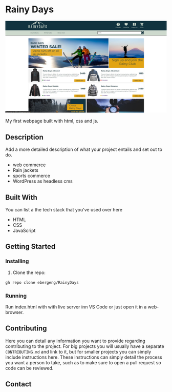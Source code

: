# Rainy Days

![image](images/skjermbilde_rainy-days.jpg)

My first webpage built with html, css and js.

## Description

Add a more detailed description of what your project entails and set out to do.

- web commerce
- Rain jackets
- sports commerce
- WordPress as headless cms

## Built With

You can list a the tech stack that you've used over here

- HTML
- CSS
- JavaScript

## Getting Started

### Installing

1. Clone the repo:

```bash
gh repo clone ebergeng/RainyDays
```

### Running

Run index.html with with live server inn VS Code or just open it in a web-browser.



## Contributing

Here you can detail any information you want to provide regarding contributing to the project. For big projects you will usually have a separate `CONTRIBUTING.md` and link to it, but for smaller projects you can simply include instructions here. These instructions can simply detail the process you want a person to take, such as to make sure to open a pull request so code can be reviewed.

## Contact
